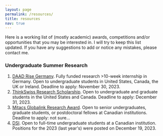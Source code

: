 ```yaml
---
layout: page
permalink: /resources/
title: resources
nav: true
---
```


Here is a working list of (mostly academic) awards, competitions and/or opportunities that you may be interested in. I will try to keep this list updated. If you have any suggestions to add or notice any mistakes, please contact me.

<div class="undergrad">
    <h3>
        <b>Undergraduate Summer Research</b>
    </h3>
    <ol>
        <li>
            <a href="https://www.daad.de/rise/en/rise-germany/find-an-internship/application-portal/">DAAD Rise Germany</a>. Fully funded research >10-week internship in Germany. Open to undergraduate students in United States, Canada, the UK or Ireland. Deadline to apply: November 30, 2023.
        </li>
        <li>
            <a href="https://thinkswiss.org/research-scholarship/">ThinkSwiss Research Scholarship</a>. Open to undergraduate and graduate students in the United States and Canada. Deadline to apply: December 31, 2023.
        </li>
        <li>
            <a href="https://www.mitacs.ca/en/programs/globalink/globalink-research-award">Mitacs Globalink Research Award</a>. Open to senior undergraduates, graduate students, or postdoctoral fellows at Canadian institutions. Deadline to apply: not sure...
        </li>
        <li>
            <a href="https://datasciences.utoronto.ca/suds-internship-opportunities/">DSI</a>. Open to full-time undergraduate students at a Canadian institution. Positions for the 2023 (last year's) were posted on December 19, 2023.
        </li>
    </ol>
</div>
